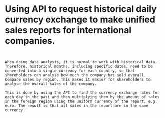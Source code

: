
# Using API to request historical daily currency exchange to make unified sales reports for international companies. 

## 
``` This is a play around a notebook that uses API to collect currency exchange rates to convert sales revenue for reporting cooperate sales in the same measure unit. This is to easy the stakeholder easy to make decisions.

When doing data analysis, it is normal to work with historical data. Therefore, historical months, including specific dates, need to be converted into a single currency for each country, so that shareholders can analyse how much the company has sold overall. Compare sales by region. This makes it easier for shareholders to analyse the overall sales of the company.

This is done by using the API to find the currency exchange rates for each day in the past and then multiplying them by the amount of sales in the foreign region using the uniform currency of the report, e.g. euro. The result is that all sales in the report are in the same currency.
```

